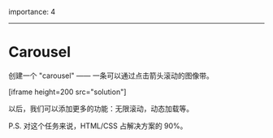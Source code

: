 importance: 4

---

# Carousel

创建一个 "carousel" —— 一条可以通过点击箭头滚动的图像带。

[iframe height=200 src="solution"]

以后，我们可以添加更多的功能：无限滚动，动态加载等。

P.S. 对这个任务来说，HTML/CSS 占解决方案的 90%。
